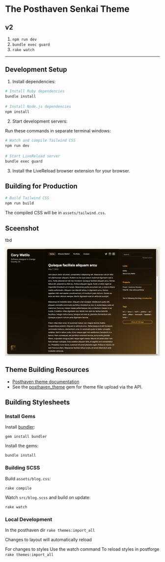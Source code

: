 # The Posthaven Senkai Theme

## v2

1. `npm run dev`
1. `bundle exec guard`
1. `rake watch`

---

## Development Setup

1. Install dependencies:
```bash
# Install Ruby dependencies
bundle install

# Install Node.js dependencies
npm install
```

2. Start development servers:

Run these commands in separate terminal windows:
```bash
# Watch and compile Tailwind CSS
npm run dev

# Start LiveReload server
bundle exec guard
```

3. Install the LiveReload browser extension for your browser.

## Building for Production

```bash
# Build Tailwind CSS
npm run build
```

The compiled CSS will be in `assets/tailwind.css`.


## Sceenshot

tbd

![Screenshot](/assets/screenshot.png?raw=true)

## Theme Building Resources

* [Posthaven theme documentation](http://theme-docs.posthaven.com/)
* See the [posthaven_theme](https://github.com/posthaven/posthaven_theme) gem for theme file upload via the API.


## Building Stylesheets

### Install Gems

Install [bundler](http://bundler.io):

```
gem install bundler
```

Install the gems:

```
bundle install
```

### Building SCSS

Build `assets/blog.css`:

```
rake compile
```

Watch `src/blog.scss` and build on update:

```
rake watch
```


### Local Development
In the posthaven dir
`rake themes:import_all`

Changes to layout will automatically reload

For changes to styles
Use the watch command
To reload styles in postforge
`rake themes:import_all`
